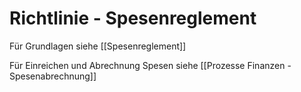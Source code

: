# Richtlinie - Spesenreglement

Für Grundlagen siehe [[Spesenreglement]]

Für Einreichen und Abrechnung Spesen siehe [[Prozesse Finanzen - Spesenabrechnung]]
